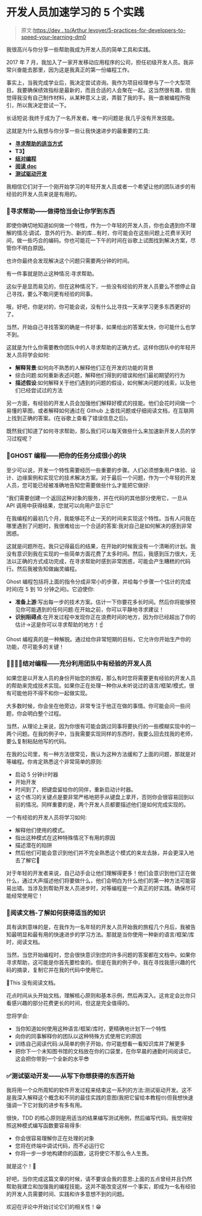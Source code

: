 # 开发人员加速学习的 5 个实践

> 原文:[https://dev . to/Arthur levoyer/5-practices-for-developers-to-speed-your-learning-dm0](https://dev.to/arthurlevoyer/5-practices-for-developers-to-speed-up-your-learning-dm0)

我很高兴与你分享一些帮助我成为开发人员的简单工具和实践。

2017 年 7 月，我加入了一家开发移动应用程序的公司，担任初级开发人员。我非常兴奋能去那里，因为这是我真正的第一份编程工作。

事实上，当我完成学业后，我决定尝试咨询。我作为项目经理参与了一个大型项目。我要确保绩效指标是最新的，而且合适的人会聚在一起。这当然很有趣，但我觉得我没有自己制作材料，从某种意义上说，弄脏了我的手。我一直被编程所吸引，所以我决定尝试一下。

长话短说:我终于成为了一名开发者。唯一的问题是:我几乎没有开发技能。

这就是为什么我想与你分享一些让我快速进步的最重要的工具:

*   **[寻求帮助的适当方式](#asking-for-help)**
*   **T3】**
*   **[结对编程](#pair-programming)**
*   **[阅读 doc](#doc)**
*   **[测试驱动开发](#tdd)**

我相信它们对于一个刚开始学习的年轻开发人员或者一个希望让他的团队进步的有经验的开发人员来说是有用的。

### [](#ask-for-help-doing-it-properly-will-make-you-learn)📣寻求帮助——做得恰当会让你学到东西

即使你确切地知道如何做一个特性，作为一个年轻的开发人员，你也会遇到你不理解的情况:调试、意外的行为、新的库...有时，你可能会在这些问题上花费半天时间，做一些巧合的编码。你也可能花一下午的时间在谷歌上试图找到解决方案，尽管你不明白原因。

也许你最终会发现解决这个问题只需要两分钟的时间。

有一件事就是防止这种情况:寻求帮助。

这似乎是显而易见的，但在这种情况下，一些没有经验的开发人员要么不想停止自己寻找，要么不敢问更有经验的同事。

哦，好吧，你是对的，你可能会说，没有什么比寻找一天来学习更多东西更好的了。

当然，开始自己寻找答案的确是一件好事，如果给出的答案太快，你可能什么也学不到。

这就是为什么你需要教你团队中的人寻求帮助的正确方式，这样你团队中的年轻开发人员将学会如何:

*   **解释背景**:如何向不熟悉的人解释他们正在开发的功能的背景
*   综合问题:如何重新表述问题，解释他们得到的错误和他们最初期望的行为
*   **描述假设**:如何解释关于他们遇到的问题的假设，如何解决问题的线索，以及他们已经尝试过的方法

另一方面，有经验的开发人员会加强他们解释好模式的技能。他们会花时间做一个易懂的草图，或者解释如何通过在 Github 上查找问题或仔细阅读文档，在互联网上找到正确的答案。(在谷歌上查看了错误信息之后)。

既然我们知道了如何寻求帮助，那么我们可以每天做些什么来加速新开发人员的学习过程呢？

### [](#ghost-programming-split-your-tasks-into-very-small-chunks)👻GHOST 编程——把你的任务分成很小的块

至少可以说，开发一个特性需要经历一些重要的步骤。人们必须想象用户体验、设计、边缘案例和实现它的技术解决方案。对于最后一个问题，作为一个年轻的开发人员，您可能已经被准确地告知您需要做些什么才能把它做好:

“我们需要创建一个返回这种对象的服务，并在代码的其他部分使用它，一旦从 API 调用中获得结果，您就可以向用户显示它”

在我编程的最初几个月，我能够花不止一天的时间来实现这个特性。当有人问我在哪里遇到了问题时，我很难给出一个合适的答案:我对自己是如何解决的感到非常困惑。

这就是问题所在。我只记得最后的结果，在开始的时候我没有一个清晰的计划。我没有意识到我在实现的一些简单方面花费了太多时间。然后，我感到压力很大，无法以正确的方式成功完成，在寻求帮助时感到非常困惑，可能会产生糟糕的代码行。然后我被告知做幽灵编程。

Ghost 编程包括将上面的指令分成非常小的步骤，并给每个步骤一个估计的完成时间(在 5 到 10 分钟之间)。它迫使你:

*   **准备上游**:写出每一步的技术方案。估计一下你要花多长时间。然后你将能够预见你可能遇到的任何问题:在开始之前，你可以平静地寻求建议！
*   **识别阻碍点**:在开发过程中发现你正在浪费时间的地方，因为你已经超出了你的估计→这是你可以寻求帮助的地方！☝️

Ghost 编程真的是一种解脱。通过给你非常短期的目标，它允许你开始生产你的功能，尽可能多的关键！

### [](#pairprogramming-get-the-most-from-experienced-developers-in-your-team)👨‍💻👩‍💻结对编程——充分利用团队中有经验的开发人员

如果您是以开发人员的身份开始您的旅程，那么有时您将需要更有经验的开发人员的帮助来完成技术实现。如果你正在处理一种你从未听说过的语言/框架/模式，很有可能他将不得不和你一起做实现。

大多数时候，你会坐在他旁边，非常专注于他正在做的事情。你可能会问一些问题，你会明白整个过程。

当然，从理论上来说，因为你很有可能会跳过同事将要执行的一些模糊实现中的一两个问题。在我的例子中，当我需要实现同样的东西时，我要么回去找我的老师，要么复制粘贴他写的代码。

在我的公司里，有一种方法很常见，我认为这种方法缓和了上面的问题，那就是对等编程。你肯定熟悉这个非常简单的原则:

*   启动 5 分钟计时器
*   开始开发
*   时间到了，把键盘留给你的同伴，重新启动计时器。
*   这个练习的关键点是要非常严格地把手从键盘上拿开，否则你会很容易回到以前的情况。同样重要的是，两个开发人员都要描述他们是如何完成实现的。

一个有经验的开发人员将学习如何:

*   解释他们使用的模式。
*   指出这种模式在这种特殊情况下有用的原因
*   描述潜在的陷阱
*   然后他们可能会意识到他们并不完全熟悉这个模式的来龙去脉，并会更深入地去了解它🧐

对于年轻的开发者来说，自己动手会让他们理解得更多！他们会意识到他们正在做什么，通过大声描述他们将要做什么，他们会明白为什么他们的第一种方法可能容易出错。当涉及到帮助开发人员进步时，对等编程是一个真正的好实践。确保尽可能经常使用它！

### [](#read-the-documentation-understand-how-to-get-the-proper-knowledge)👀阅读文档-了解如何获得适当的知识

具有讽刺意味的是，在我作为一名年轻的开发人员开始我的旅程几个月后，我被告知最明显和最有用的快速进步的学习方法。那就是当你使用一种新的语言/框架/库时，阅读文档。

当然，当您开始编程时，您会很快意识到您的许多问题的答案都在文档中。如果你寻求帮助，这可能是你首先要检查的。但是在我的例子中，我在寻找我感兴趣的代码的摘录，复制它并在我的代码中使用它。

🥺This 没有阅读文档。

花点时间从头开始文档，理解核心原则和基本示例，然后再深入。这肯定会比你只看感兴趣的部分花费更长的时间，但这是完全值得的。

您将学会:

*   当你知道如何使用这种语言/框架/库时，更精确地计划下一个特性
*   向你的同事解释你的团队以这种特殊方式使用它的原因
*   训练自己阅读代码:从简单的例子开始，你可能想看一看知识库并了解更多
*   把你下一个未知图书馆的文档放在你的口袋里，在你早晨的通勤时间阅读它。这会把你带到一个全新的水平😎

### [](#test-driven-development-start-by-writing-what-you-want-to-obtain)✅测试驱动开发——从写下你想获得的东西开始

我将用一个众所周知的软件开发过程来结束这一系列的方法:测试驱动开发。这不是我深入解释这个概念和不同的最佳实践的意图(我把它留给本教程🤓)但我想快速强调一下它对我的进步有多有用。

很快，TDD 的核心原则是用适当的结果编写测试用例，然后编写代码。我觉得按照这种模式编写函数要容易得多:

*   你会很容易理解你正在处理的对象
*   您将在终端中调试代码，而不必运行它
*   你将一步一步地构建你的函数，这将使它不那么令人生畏。

就是这个！🥳

好吧，当你完成这篇文章的时候，请不要误会我的意思:上面的五点曾经并且仍然帮助我建立和加强我的编程技能。这并不能改变这样一个事实，即成为一名有经验的开发人员需要时间、实践和许多意想不到的问题。

欢迎在评论中开始讨论它们的相关性！😁